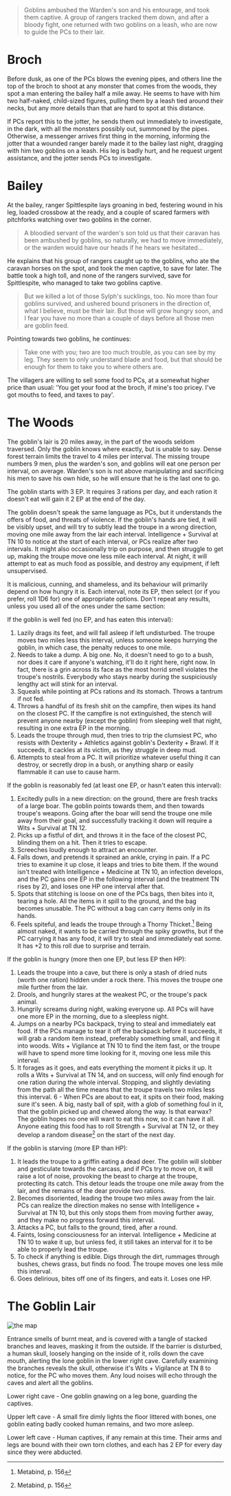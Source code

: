 > Goblins ambushed the Warden's son and his entourage, and took them captive. A group of rangers tracked them down, and after a bloody fight, one returned with two goblins on a leash, who are now to guide the PCs to their lair.

# Broch

Before dusk, as one of the PCs blows the evening pipes, and others line the top of the broch to shoot at any monster that comes from the woods, they spot a man entering the bailey half a mile away. He seems to have with him two half-naked, child-sized figures, pulling them by a leash tied around their necks, but any more details than that are hard to spot at this distance.

If PCs report this to the jotter, he sends them out immediately to investigate, in the dark, with all the monsters possibly out, summoned by the pipes. Otherwise, a messenger arrives first thing in the morning, informing the jotter that a wounded ranger barely made it to the bailey last night, dragging with him two goblins on a leash. His leg is badly hurt, and he request urgent assistance, and the jotter sends PCs to investigate.

# Bailey

At the bailey, ranger Spittlespite lays groaning in bed, festering wound in his leg, loaded crossbow at the ready, and a couple of scared farmers with pitchforks watching over two goblins in the corner.

> A bloodied servant of the warden's son told us that their caravan has been ambushed by goblins, so naturally, we had to move immediately, or the warden would have our heads if he hears we hesitated...

He explains that his group of rangers caught up to the goblins, who ate the caravan horses on the spot, and took the men captive, to save for later. The battle took a high toll, and none of the rangers survived, save for Spittlespite, who managed to take two goblins captive.

> But we killed a lot of those Sylph's sucklings, too. No more than four goblins survived, and ushered bound prisoners in the direction of, what I believe, must be their lair. But those will grow hungry soon, and I fear you have no more than a couple of days before all those men are goblin feed.

Pointing towards two goblins, he continues:

> Take one with you; two are too much trouble, as you can see by my leg. They seem to only understand blade and food, but that should be enough for them to take you to where others are.

The villagers are willing to sell some food to PCs, at a somewhat higher price than usual: 'You get your food at the broch, if mine's too pricey. I've got mouths to feed, and taxes to pay'.

# The Woods

The goblin's lair is 20 miles away, in the part of the woods seldom traversed. Only the goblin knows where exactly, but is unable to say. Dense forest terrain limits the travel to 4 miles per interval. The missing troupe numbers 9 men, plus the warden's son, and goblins will eat one person per interval, on average. Warden's son is not above manipulating and sacrificing his men to save his own hide, so he will ensure that he is the last one to go.

The goblin starts with 3 EP. It requires 3 rations per day, and each ration it doesn't eat will gain it 2 EP at the end of the day.

The goblin doesn't speak the same language as PCs, but it understands the offers of food, and threats of violence. If the goblin's hands are tied, it will be visibly upset, and will try to subtly lead the troupe in a wrong direction, moving one mile away from the lair each interval. Intelligence + Survival at TN 10 to notice at the start of each interval, or PCs realize after two intervals. It might also occasionally trip on purpose, and then struggle to get up, making the troupe move one less mile each interval. At night, it will attempt to eat as much food as possible, and destroy any equipment, if left unsupervised.

It is malicious, cunning, and shameless, and its behaviour will primarily depend on how hungry it is. Each interval, note its EP, then select (or if you prefer, roll 1D6 for) one of appropriate options. Don't repeat any results, unless you used all of the ones under the same section:

If the goblin is well fed (no EP, and has eaten this interval):

1. Lazily drags its feet, and will fall asleep if left undisturbed. The troupe moves two miles less this interval, unless someone keeps hurrying the goblin, in which case, the penalty reduces to one mile.
1. Needs to take a dump. A big one. No, it doesn't need to go to a bush, nor does it care if anyone's watching, it'll do it right here, right now. In fact, there is a grin across its face as the most horrid smell violates the troupe's nostrils. Everybody who stays nearby during the suspiciously lengthy act will stink for an interval.
1. Squeals while pointing at PCs rations and its stomach. Throws a tantrum if not fed.
1. Throws a handful of its fresh shit on the campfire, then wipes its hand on the closest PC. If the campfire is not extinguished, the stench will prevent anyone nearby (except the goblin) from sleeping well that night, resulting in one extra EP in the morning.
1. Leads the troupe through mud, then tries to trip the clumsiest PC, who resists with Dexterity + Athletics against goblin's Dexterity + Brawl. If it succeeds, it cackles at its victim, as they struggle in deep mud.
1. Attempts to steal from a PC. It will prioritize whatever useful thing it can destroy, or secretly drop in a bush, or anything sharp or easily flammable it can use to cause harm.


If the goblin is reasonably fed (at least one EP, or hasn't eaten this interval):

1. Excitedly pulls in a new direction: on the ground, there are fresh tracks of a large boar. The goblin points towards them, and then towards troupe's weapons. Going after the boar will send the troupe one mile away from their goal, and successfully tracking it down will require a Wits + Survival at TN 12.
1. Picks up a fistful of dirt, and throws it in the face of the closest PC, blinding them on a hit. Then it tries to escape.
1. Screeches loudly enough to attract an encounter.
1. Falls down, and pretends it sprained an ankle, crying in pain. If a PC tries to examine it up close, it leaps and tries to bite them. If the wound isn't treated with Intelligence + Medicine at TN 10, an infection develops, and the PC gains one EP in the following interval (and the treatment TN rises by 2), and loses one HP one interval after that.
1. Spots that stitching is loose on one of the PCs bags, then bites into it, tearing a hole. All the items in it spill to the ground, and the bag becomes unusable. The PC without a bag can carry items only in its hands.
1. Feels spiteful, and leads the troupe through a Thorny Thicket.[^thicket] Being almost naked, it wants to be carried through the spiky growths, but if the PC carrying it has any food, it will try to steal and immediately eat some. It has +2 to this roll due to surprise and terrain.


If the goblin is hungry (more then one EP, but less EP then HP):

1. Leads the troupe into a cave, but there is only a stash of dried nuts (worth one ration) hidden under a rock there. This moves the troupe one mile further from the lair.
1. Drools, and hungrily stares at the weakest PC, or the troupe's pack animal.
1. Hungrily screams during night, waking everyone up. All PCs will have one more EP in the morning, due to a sleepless night.
1. Jumps on a nearby PCs backpack, trying to steal and immediately eat food. If the PCs manage to tear it off the backpack before it succeeds, it will grab a random item instead, preferably something small, and fling it into woods. Wits + Vigilance at TN 10 to find the item fast, or the troupe will have to spend more time looking for it, moving one less mile this interval.
1. It forages as it goes, and eats everything the moment it picks it up. It rolls a Wits + Survival at TN 14, and on success, will only find enough for one ration during the whole interval. Stopping, and slightly deviating from the path all the time means that the troupe travels two miles less this interval.
6 - When PCs are about to eat, it spits on their food, making sure it's seen. A big, nasty ball of spit, with a glob of something foul in it, that the goblin picked up and chewed along the way. Is that earwax? The goblin hopes no one will want to eat this now, so it can have it all. Anyone eating this food has to roll Strength + Survival at TN 12, or they develop a random disease[^disease] on the start of the next day.

If the goblin is starving (more EP than HP):

1. It leads the troupe to a griffin eating a dead deer. The goblin will slobber and gesticulate towards the carcass, and if PCs try to move on, it will raise a lot of noise, provoking the beast to charge at the troupe, protecting its catch. This detour leads the troupe one mile away from the lair, and the remains of the dear provide two rations.
1. Becomes disoriented, leading the troupe two miles away from the lair. PCs can realize the direction makes no sense with Intelligence + Survival at TN 10, but this only stops them from moving further away, and they make no progress forward this interval.
1. Attacks a PC, but falls to the ground, tired, after a round.
1. Faints, losing consciousness for an interval. Intelligence + Medicine at TN 10 to wake it up, but unless fed, it still takes an interval for it to be able to properly lead the troupe.
1. To check if anything is edible. Digs through the dirt, rummages through bushes, chews grass, but finds no food. The troupe moves one less mile this interval.
1. Goes delirious, bites off one of its fingers, and eats it. Loses one HP.

# The Goblin Lair

![the map](https://dysonlogos.blog/2022/09/16/the-idol-pit/)

Entrance smells of burnt meat, and is covered with a tangle of stacked branches and leaves, masking it from the outside. If the barrier is disturbed, a human skull, loosely hanging on the inside of it, rolls down the cave mouth, alerting the lone goblin in the lower right cave. Carefully examining the branches reveals the skull, otherwise it's Wits + Vigilance at TN 8 to notice, for the PC who moves them. Any loud noises will echo through the caves and alert all the goblins.

Lower right cave - One goblin gnawing on a leg bone, guarding the captives.

Upper left cave - A small fire dimly lights the floor littered with bones, one goblin eating badly cooked human remains, and two more asleep.

Lower left cave - Human captives, if any remain at this time. Their arms and legs are bound with their own torn clothes, and each has 2 EP for every day since they were abducted.

[^disease]: Metabind, p. 156
[^thicket]: Metabind, p. 156
